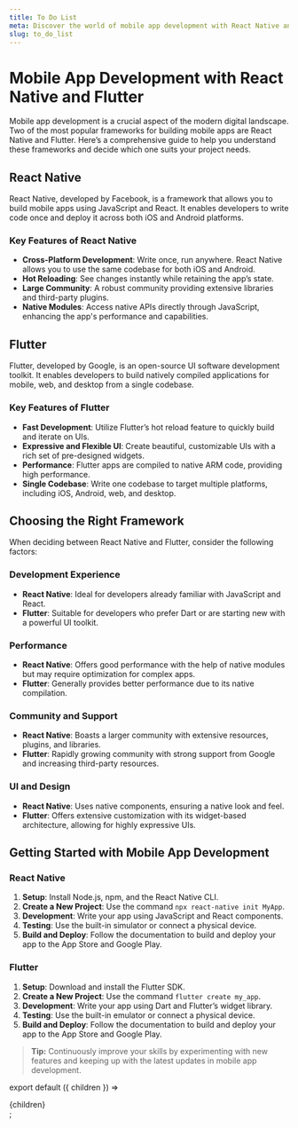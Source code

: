 ```yaml
---
title: To Do List
meta: Discover the world of mobile app development with React Native and Flutter. Learn about their features, benefits, and how to choose the right framework for your project.
slug: to_do_list
---
```


# Mobile App Development with React Native and Flutter

Mobile app development is a crucial aspect of the modern digital landscape. Two of the most popular frameworks for building mobile apps are React Native and Flutter. Here’s a comprehensive guide to help you understand these frameworks and decide which one suits your project needs.

## React Native

React Native, developed by Facebook, is a framework that allows you to build mobile apps using JavaScript and React. It enables developers to write code once and deploy it across both iOS and Android platforms.

### Key Features of React Native

- **Cross-Platform Development**: Write once, run anywhere. React Native allows you to use the same codebase for both iOS and Android.
- **Hot Reloading**: See changes instantly while retaining the app’s state.
- **Large Community**: A robust community providing extensive libraries and third-party plugins.
- **Native Modules**: Access native APIs directly through JavaScript, enhancing the app's performance and capabilities.

## Flutter

Flutter, developed by Google, is an open-source UI software development toolkit. It enables developers to build natively compiled applications for mobile, web, and desktop from a single codebase.

### Key Features of Flutter

- **Fast Development**: Utilize Flutter’s hot reload feature to quickly build and iterate on UIs.
- **Expressive and Flexible UI**: Create beautiful, customizable UIs with a rich set of pre-designed widgets.
- **Performance**: Flutter apps are compiled to native ARM code, providing high performance.
- **Single Codebase**: Write one codebase to target multiple platforms, including iOS, Android, web, and desktop.

## Choosing the Right Framework

When deciding between React Native and Flutter, consider the following factors:

### Development Experience

- **React Native**: Ideal for developers already familiar with JavaScript and React.
- **Flutter**: Suitable for developers who prefer Dart or are starting new with a powerful UI toolkit.

### Performance

- **React Native**: Offers good performance with the help of native modules but may require optimization for complex apps.
- **Flutter**: Generally provides better performance due to its native compilation.

### Community and Support

- **React Native**: Boasts a larger community with extensive resources, plugins, and libraries.
- **Flutter**: Rapidly growing community with strong support from Google and increasing third-party resources.

### UI and Design

- **React Native**: Uses native components, ensuring a native look and feel.
- **Flutter**: Offers extensive customization with its widget-based architecture, allowing for highly expressive UIs.

## Getting Started with Mobile App Development

### React Native

1. **Setup**: Install Node.js, npm, and the React Native CLI.
2. **Create a New Project**: Use the command `npx react-native init MyApp`.
3. **Development**: Write your app using JavaScript and React components.
4. **Testing**: Use the built-in simulator or connect a physical device.
5. **Build and Deploy**: Follow the documentation to build and deploy your app to the App Store and Google Play.

### Flutter

1. **Setup**: Download and install the Flutter SDK.
2. **Create a New Project**: Use the command `flutter create my_app`.
3. **Development**: Write your app using Dart and Flutter’s widget library.
4. **Testing**: Use the built-in emulator or connect a physical device.
5. **Build and Deploy**: Follow the documentation to build and deploy your app to the App Store and Google Play.

> **Tip:** Continuously improve your skills by experimenting with new features and keeping up with the latest updates in mobile app development.

export default ({ children }) => <div className="prose">{children}</div>;
